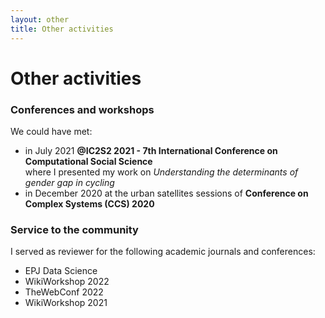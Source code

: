```yaml
---
layout: other
title: Other activities
---
```


<h1 class = "pageTitle"> Other activities </h1>

<h3> Conferences and workshops </h3>

We could have met: <br>

<ul>
<li>in July 2021 <b> @IC2S2 2021 - 7th International Conference on Computational Social Science </b> <br>
where I presented my work on <i> Understanding the determinants of gender gap in cycling </i> </li>
  
<li>in December 2020 at the urban satellites sessions of <b> Conference on Complex Systems (CCS) 2020 </b> </li>
</ul>

<h3> Service to the community </h3>

I served as reviewer for the following academic journals and conferences:

<ul>

<li>EPJ Data Science</li>

<li>WikiWorkshop 2022</li>

<li>TheWebConf 2022</li>

<li>WikiWorkshop 2021</li>
</ul>
